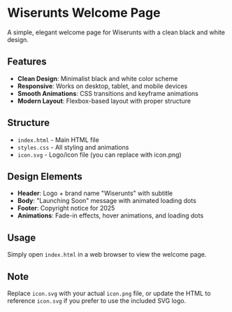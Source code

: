 # Wiserunts Welcome Page

A simple, elegant welcome page for Wiserunts with a clean black and white design.

## Features

- **Clean Design**: Minimalist black and white color scheme
- **Responsive**: Works on desktop, tablet, and mobile devices
- **Smooth Animations**: CSS transitions and keyframe animations
- **Modern Layout**: Flexbox-based layout with proper structure

## Structure

- `index.html` - Main HTML file
- `styles.css` - All styling and animations
- `icon.svg` - Logo/icon file (you can replace with icon.png)

## Design Elements

- **Header**: Logo + brand name "Wiserunts" with subtitle
- **Body**: "Launching Soon" message with animated loading dots
- **Footer**: Copyright notice for 2025
- **Animations**: Fade-in effects, hover animations, and loading dots

## Usage

Simply open `index.html` in a web browser to view the welcome page.

## Note

Replace `icon.svg` with your actual `icon.png` file, or update the HTML to reference `icon.svg` if you prefer to use the included SVG logo.
